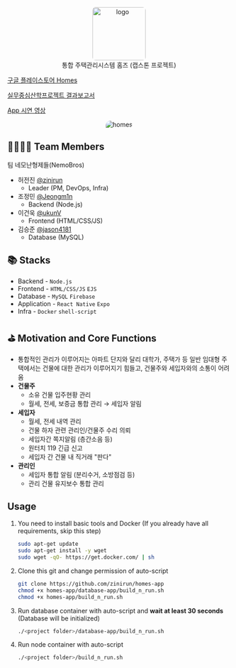 <p align="center">
<img src="./.github/logo.png" alt="logo" width="120" style="border-radius: 7px" />
<br />
통합 주택관리시스템 홈즈 (캡스톤 프로젝트)
</p>

[구글 플레이스토어 Homes](https://play.google.com/store/apps/details?id=com.nemobros.homes)

[실무중심산학프로젝트 결과보고서](./.github/report.pdf)


[App 시연 영상](https://s3.us-west-2.amazonaws.com/secure.notion-static.com/45795d3a-c2fa-4f6a-8522-611c1c8d992a/vllo.mp4?X-Amz-Algorithm=AWS4-HMAC-SHA256&X-Amz-Credential=AKIAT73L2G45O3KS52Y5%2F20210222%2Fus-west-2%2Fs3%2Faws4_request&X-Amz-Date=20210222T133017Z&X-Amz-Expires=86400&X-Amz-Signature=3f4da966d9ed68cfae6a90f9b24af876ad1286e26ad2a8abd231d7d69c740e90&X-Amz-SignedHeaders=host&response-content-disposition=filename%20%3D%22vllo.mp4%22)

<p align="center">
<img src="./.github/homes.png" alt="homes" style="border-radius: 10px 0px" />
</p>

## 👨‍👨‍👦‍👦 Team Members
팀 네모난형제들(NemoBros)
- 허전진 [@zinirun](https://github.com/zinirun)
  - Leader (PM, DevOps, Infra)
- 조정민 [@Jeongm1n](https://github.com/Jeongm1n)
  - Backend (Node.js)
- 이건욱 [@ukunV](https://github.com/ukunV)
  - Frontend (HTML/CSS/JS)
- 김승준 [@jason4181](https://github.com/jason4181)
  - Database (MySQL)

## 📚 Stacks
- Backend - `Node.js`
- Frontend - `HTML/CSS/JS` `EJS`
- Database - `MySQL` `Firebase`
- Application - `React Native` `Expo`
- Infra - `Docker` `shell-script`

## ⛳ Motivation and Core Functions
- 통합적인 관리가 이루어지는 아파트 단지와 달리 대학가, 주택가 등 일반 임대형 주택에서는 건물에 대한 관리가 이루어지기 힘들고, 건물주와 세입자와의 소통이 어려움
- **건물주**
    - 소유 건물 입주현황 관리
    - 월세, 전세, 보증금 통합 관리 → 세입자 알림
- **세입자**
    - 월세, 전세 내역 관리
    - 건물 하자 관련 관리인/건물주 수리 의뢰
    - 세입자간 쪽지알림 (층간소음 등)
    - 원터치 119 긴급 신고
    - 세입자 간 건물 내 직거래 "판다"
- **관리인**
    - 세입자 통합 알림 (분리수거, 소방점검 등)
    - 관리 건물 유지보수 통합 관리

## Usage

1. You need to install basic tools and Docker (If you already have all requirements, skip this step)
    ```bash
    sudo apt-get update
    sudo apt-get install -y wget
    sudo wget -qO- https://get.docker.com/ | sh
    ```

2. Clone this git and change permission of auto-script
    ```bash
    git clone https://github.com/zinirun/homes-app
    chmod +x homes-app/database-app/build_n_run.sh
    chmod +x homes-app/build_n_run.sh
    ```

3. Run database container with auto-script and **wait at least 30 seconds** (Database will be initialized)
    ```bash
    ./<project folder>/database-app/build_n_run.sh
    ```

4. Run node container with auto-script
    ```bash
    ./<project folder>/build_n_run.sh
    ```
